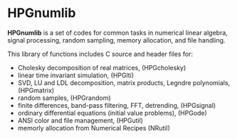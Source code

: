 # HPGnumlib
**HPGnumlib** is a set of codes for common tasks in numerical linear algebra, signal processing, random sampling, memory allocation, and file handling.

This library of functions includes C source and header files for:

* Cholesky decomposition of real matrices, (HPGcholesky)
* linear time invariant simulation, (HPGlti)
* SVD, LU and LDL decomposition, matrix products, Legndre polynomials, (HPGmatrix)
* random samples, (HPGrandom)
* finite differences, band-pass filtering, FFT, detrending, (HPGsignal)
* ordinary differential equations (initial value problems), (HPGode)
* ANSI color and file management, (HPGutil)
* memorly allocation from Numerical Recipes (NRutil)
